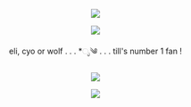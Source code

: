 <p align="center"> <img src="https://media.discordapp.net/attachments/789985868370542602/1224432562659917946/Untitled147_20240401195742.png?ex=661d78af&is=660b03af&hm=8decdedefab5daab6d49f7672b3a3e30c4d7e1aa5ad56f41fe69a399961d367c&=&format=webp&quality=lossless&width=962&height=388">

<p align="center"> <img src="https://media.discordapp.net/attachments/789985868370542602/1224422924128358522/Untitled146_20240401191659.png?ex=661d6fb5&is=660afab5&hm=4ebce5ed0b457ac7971b2558cfd40cfe9dfe0ffbc71b791df16709400342f697&=&format=webp&quality=lossless&width=494&height=197">

<p align="center"> 
eli, cyo or wolf . . . *ೃ༄
. . . till's number 1 fan ! 
</p>

<p align="center"> <img src="https://media.discordapp.net/attachments/789985868370542602/1224434096927805572/Untitled148_20240401200348.png?ex=661d7a1d&is=660b051d&hm=088305041a57b6ecbc06610b2b2f779c6561468022dc6071f7e8f46cde57e08d&=&format=webp&quality=lossless&width=494&height=197">

<p align="center"> <img src="https://media.discordapp.net/attachments/789985868370542602/1224439161529040926/Untitled149_20240401202319.png?ex=661d7ed5&is=660b09d5&hm=3b356bdbfccf7ff1f4a232e8f22425a317deb8983472f665218ada420a498ade&=&format=webp&quality=lossless&width=962&height=388">
